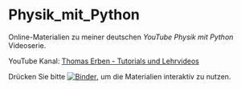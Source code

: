 # Physik_mit_Python

Online-Materialien zu meiner deutschen *YouTube*
*Physik mit Python* Videoserie.

YouTube Kanal: [Thomas Erben - Tutorials und Lehrvideos](https://www.youtube.com/channel/UCgaFgieXi6HIryaFyhhzQtg)

Drücken Sie bitte [![Binder](https://mybinder.org/badge_logo.svg)](https://mybinder.org/v2/gh/terben/Physik_mit_Python/HEAD), um die Materialien interaktiv zu nutzen.

